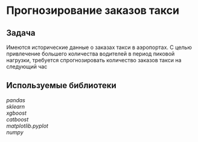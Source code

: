 # Прогнозирование заказов такси

## Задача

Имеются исторические данные о заказах такси в аэропортах. С целью привлечение большего количества водителей в период пиковой нагрузки, требуется спрогнозировать количество заказов такси на следующий час  

## Используемые библиотеки
*pandas*  
*sklearn*  
*xgboost*  
*catboost*  
*matplotlib.pyplot*  
*numpy*  
